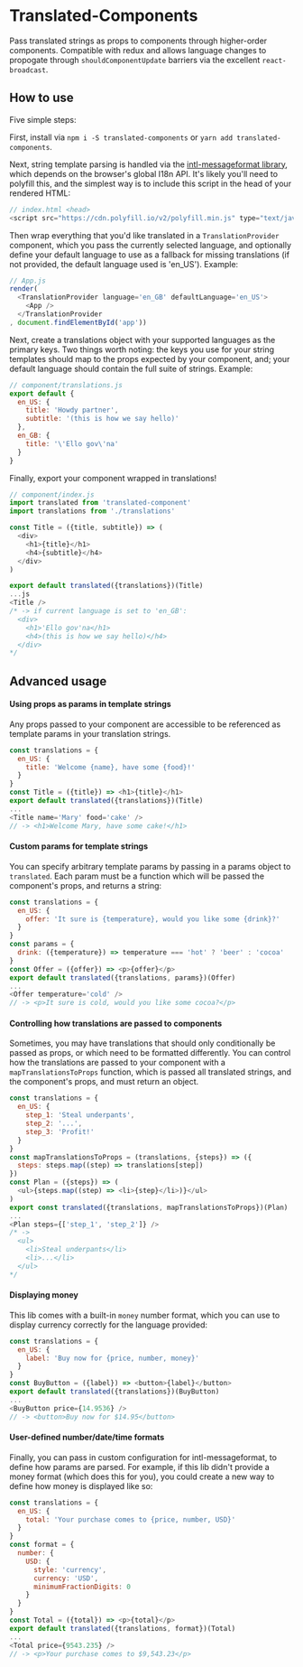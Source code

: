 
# Translated-Components

Pass translated strings as props to components through higher-order components. Compatible with redux and allows language changes to propogate through `shouldComponentUpdate` barriers via the excellent `react-broadcast`. 

## How to use

Five simple steps: 

First, install via `npm i -S translated-components` or `yarn add translated-components`.

Next, string template parsing is handled via the [intl-messageformat library](https://github.com/yahoo/intl-messageformat), which depends on the browser's global I18n API. It's likely you'll need to polyfill this, and the simplest way is to include this script in the head of your rendered HTML: 

```js
// index.html <head>
<script src="https://cdn.polyfill.io/v2/polyfill.min.js" type="text/javascript" />
```

Then wrap everything that you'd like translated in a `TranslationProvider` component, which you pass the currently selected language, and optionally define your default language to use as a fallback for missing translations (if not provided, the default language used is 'en_US'). Example: 

```js
// App.js
render(
  <TranslationProvider language='en_GB' defaultLanguage='en_US'>
    <App />
  </TranslationProvider
, document.findElementById('app'))
```

Next, create a translations object with your supported languages as the primary keys. Two things worth noting: the keys you use for your string templates should map to the props expected by your component, and; your default language should contain the full suite of strings. Example: 

```js
// component/translations.js
export default {
  en_US: {
    title: 'Howdy partner',
    subtitle: '(this is how we say hello)'
  },
  en_GB: {
    title: '\'Ello gov\'na'
  }
}
```

Finally, export your component wrapped in translations!

```js
// component/index.js
import translated from 'translated-component'
import translations from './translations'

const Title = ({title, subtitle}) => (
  <div>
    <h1>{title}</h1>
    <h4>{subtitle}</h4>
  </div>
)

export default translated({translations})(Title)
...js
<Title />
/* -> if current language is set to 'en_GB':
  <div>
    <h1>'Ello gov'na</h1>
    <h4>(this is how we say hello)</h4>
  </div>
*/
```

## Advanced usage

#### Using props as params in template strings

Any props passed to your component are accessible to be referenced as template params in your translation strings. 

```js
const translations = {
  en_US: {
    title: 'Welcome {name}, have some {food}!'
  }
}
const Title = ({title}) => <h1>{title}</h1>
export default translated({translations})(Title)
...
<Title name='Mary' food='cake' />
// -> <h1>Welcome Mary, have some cake!</h1>
```

#### Custom params for template strings

You can specify arbitrary template params by passing in a params object to `translated`. Each param must be a function which will be passed the component's props, and returns a string: 

```js
const translations = {
  en_US: {
    offer: 'It sure is {temperature}, would you like some {drink}?'
  }
}
const params = {
  drink: ({temperature}) => temperature === 'hot' ? 'beer' : 'cocoa'
}
const Offer = ({offer}) => <p>{offer}</p>
export default translated({translations, params})(Offer)
...
<Offer temperature='cold' />
// -> <p>It sure is cold, would you like some cocoa?</p>
```

#### Controlling how translations are passed to components

Sometimes, you may have translations that should only conditionally be passed as props, or which need to be formatted differently. You can control how the translations are passed to your component with a `mapTranslationsToProps` function, which is passed all translated strings, and the component's props, and must return an object. 

```js
const translations = {
  en_US: {
    step_1: 'Steal underpants',
    step_2: '...',
    step_3: 'Profit!'
  }
}
const mapTranslationsToProps = (translations, {steps}) => ({
  steps: steps.map((step) => translations[step])   
})
const Plan = ({steps}) => (
  <ul>{steps.map((step) => <li>{step}</li>)}</ul>
)
export const translated({translations, mapTranslationsToProps})(Plan)
...
<Plan steps={['step_1', 'step_2']} />
/* ->
  <ul>
    <li>Steal underpants</li>
    <li>...</li>
  </ul>
*/
```

#### Displaying money

This lib comes with a built-in `money` number format, which you can use to display currency correctly for the language provided: 

```js
const translations = {
  en_US: {
    label: 'Buy now for {price, number, money}'
  }
}
const BuyButton = ({label}) => <button>{label}</button>
export default translated({translations})(BuyButton)
...
<BuyButton price={14.9536} />
// -> <button>Buy now for $14.95</button>
```

#### User-defined number/date/time formats

Finally, you can pass in custom configuration for intl-messageformat, to define how params are parsed. For example, if this lib didn't provide a money format (which does this for you), you could create a new way to define how money is displayed like so:

```js
const translations = {
  en_US: {
    total: 'Your purchase comes to {price, number, USD}'
  }
}
const format = {
  number: {
    USD: {
      style: 'currency',
      currency: 'USD',
      minimumFractionDigits: 0
    }
  }
}
const Total = ({total}) => <p>{total}</p>
export default translated({translations, format})(Total)
...
<Total price={9543.235} />
// -> <p>Your purchase comes to $9,543.23</p>
```
